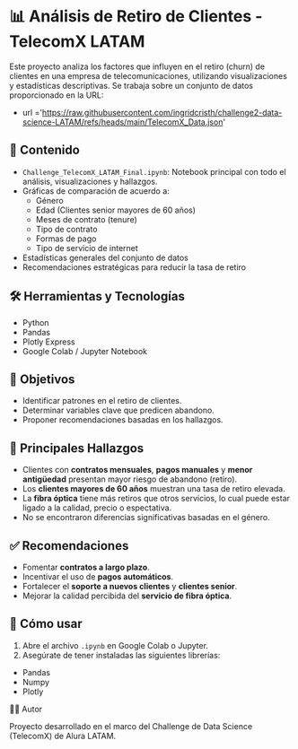 # 📊 Análisis de Retiro de Clientes - TelecomX LATAM

Este proyecto analiza los factores que influyen en el retiro (churn) de clientes en una empresa de telecomunicaciones, utilizando visualizaciones y estadísticas descriptivas. 
Se trabaja sobre un conjunto de datos proporcionado en la URL:
- url ='https://raw.githubusercontent.com/ingridcristh/challenge2-data-science-LATAM/refs/heads/main/TelecomX_Data.json'


## 📁 Contenido

- `Challenge_TelecomX_LATAM_Final.ipynb`: Notebook principal con todo el análisis, visualizaciones y hallazgos.
- Gráficas de comparación de acuerdo a:
  - Género
  - Edad (Clientes senior mayores de 60 años)
  - Meses de contrato (tenure)
  - Tipo de contrato
  - Formas de pago
  - Tipo de servicio de internet
- Estadísticas generales del conjunto de datos
- Recomendaciones estratégicas para reducir la tasa de retiro


## 🛠 Herramientas y Tecnologías

- Python
- Pandas
- Plotly Express
- Google Colab / Jupyter Notebook


## 🎯 Objetivos

- Identificar patrones en el retiro de clientes.
- Determinar variables clave que predicen abandono.
- Proponer recomendaciones basadas en los hallazgos.


## 📌 Principales Hallazgos

- Clientes con **contratos mensuales**, **pagos manuales** y **menor antigüedad** presentan mayor riesgo de abandono (retiro).
- Los **clientes mayores de 60 años** muestran una tasa de retiro elevada.
- La **fibra óptica** tiene más retiros que otros servicios, lo cual puede estar ligado a la calidad, precio o espectativa.
- No se encontraron diferencias significativas basadas en el género.


## ✅ Recomendaciones

- Fomentar **contratos a largo plazo**.
- Incentivar el uso de **pagos automáticos**.
- Fortalecer el **soporte a nuevos clientes** y **clientes senior**.
- Mejorar la calidad percibida del **servicio de fibra óptica**.


## 🚀 Cómo usar

1. Abre el archivo `.ipynb` en Google Colab o Jupyter.
2. Asegúrate de tener instaladas las siguientes librerías:
- Pandas
- Numpy
- Plotly


🧑‍💻 Autor

Proyecto desarrollado en el marco del Challenge de Data Science (TelecomX) de Alura LATAM.
